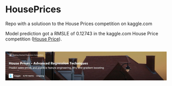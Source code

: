 <h1>HousePrices</h1>

Repo with a solutioon to the House Prices competition on kaggle.com

Model prediction got a RMSLE of 0.12743 in the kaggle.com House Price competition (<a href="https://www.kaggle.com/competitions/house-prices-advanced-regression-techniques/" target="_blank">House Price</a>).<br><br>

<img src="./image/banner.JPG"/>